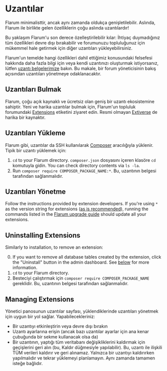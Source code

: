 # Uzantılar

Flarum minimalisttir, ancak aynı zamanda oldukça genişletilebilir. Aslında, Flarum ile birlikte gelen özelliklerin çoğu aslında uzantılardır!

Bu yaklaşım Flarum'u son derece özelleştirilebilir kılar: İhtiyaç duymadığınız tüm özellikleri devre dışı bırakabilir ve forumunuzu topluluğunuz için mükemmel hale getirmek için diğer uzantıları yükleyebilirsiniz.

Flarum'un temelde hangi özellikleri dahil ettiğimiz konusundaki felsefesi hakkında daha fazla bilgi için veya kendi uzantınızı oluşturmak istiyorsanız, lütfen [uzantı belgelerimize](extend/README.md) bakın. Bu makale, bir forum yöneticisinin bakış açısından uzantıları yönetmeye odaklanacaktır.

## Uzantıları Bulmak

Flarum, çoğu açık kaynaklı ve ücretsiz olan geniş bir uzantı ekosistemine sahiptir. Yeni ve harika uzantılar bulmak için, Flarum'un topluluk forumundaki [Extensions](https://discuss.flarum.org/t/extensions) etiketini ziyaret edin. Resmi olmayan [Extiverse](https://extiverse.com/) de harika bir kaynaktır.

## Uzantıları Yükleme

Flarum gibi, uzantılar da SSH kullanılarak [Composer](https://getcomposer.org) aracılığıyla yüklenir. Tipik bir uzantı yüklemek için:

1. `cd` to your Flarum directory. `composer.json` dosyasını içeren klasöre `cd` komutuyla gidin. You can check directory contents via `ls -la`.
2. Run `composer require COMPOSER_PACKAGE_NAME:*`. Bu, uzantının belgesi tarafından sağlanmalıdır.

## Uzantıları Yönetme

Follow the instructions provided by extension developers. If you're using `*` as the version string for extensions ([as is recommended](composer.md)), running the commands listed in the [Flarum upgrade guide](update.md) should update all your extensions.

## Uninstalling Extensions

Similarly to installation, to remove an extension:

0. If you want to remove all database tables created by the extension, click the "Uninstall" button in the admin dashboard. See [below](#managing-extensions) for more information.
1. `cd` to your Flarum directory.
2. Besteciyi çalıştırmak için `composer require COMPOSER_PACKAGE_NAME` gereklidir. Bu, uzantının belgesi tarafından sağlanmalıdır.

## Managing Extensions

Yönetici panosunun uzantılar sayfası, yüklendiklerinde uzantıları yönetmek için uygun bir yol sağlar. Yapabilecekleriniz:

- Bir uzantıyı etkinleştirin veya devre dışı bırakın
- Uzantı ayarlarına erişin (ancak bazı uzantılar ayarlar için ana kenar çubuğunda bir sekme kullanacak olsa da)
- Bir uzantının, yaptığı tüm veritabanı değişikliklerini kaldırmak için geçişlerini geri alın (bu, Kaldır düğmesiyle yapılabilir). Bu, uzantı ile ilişkili TÜM verileri kaldırır ve geri alınamaz. Yalnızca bir uzantıyı kaldırırken yapılmalıdır ve tekrar yüklemeyi planlamayın. Aynı zamanda tamamen isteğe bağlıdır.
